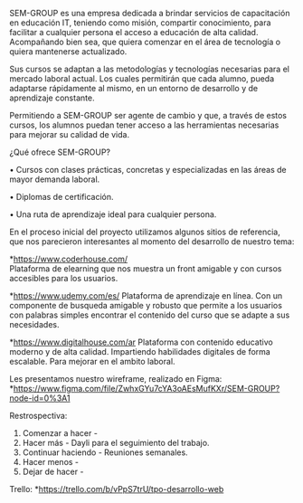 
SEM-GROUP es una empresa dedicada a brindar servicios de capacitación en educación IT, teniendo como misión, compartir conocimiento, para facilitar a cualquier persona el acceso a educación de alta calidad. Acompañando bien sea, que quiera comenzar en el área de tecnología o quiera mantenerse actualizado.

Sus cursos se adaptan a las metodologías y tecnologías necesarias para el mercado laboral actual. Los cuales permitirán que cada alumno, pueda adaptarse rápidamente al mismo, en un entorno de desarrollo y de aprendizaje constante. 

Permitiendo a SEM-GROUP ser agente de cambio y que, a través de estos cursos, los alumnos puedan tener acceso a las herramientas necesarias para mejorar su calidad de vida.

¿Qué ofrece SEM-GROUP?

•	Cursos con clases prácticas, concretas y especializadas en las áreas de mayor demanda laboral.

•	Diplomas de certificación.

•	Una ruta de aprendizaje ideal para cualquier persona.


En el proceso inicial del proyecto utilizamos algunos sitios de referencia, que nos parecieron interesantes al momento del desarrollo de nuestro tema:

  *https://www.coderhouse.com/  
   Plataforma de elearning que nos muestra un front amigable y con cursos accesibles para los usuarios.

  *https://www.udemy.com/es/
  Plataforma de aprendizaje en línea. Con un componente de busqueda amigable y robusto que permite a los usuarios con palabras simples encontrar el contenido del curso que se adapte a sus necesidades.

  *https://www.digitalhouse.com/ar
  Plataforma con contenido educativo moderno y de alta calidad. Impartiendo habilidades digitales de forma escalable. Para mejorar en el ambito laboral.
  
Les presentamos nuestro wireframe, realizado en Figma: 
  *https://www.figma.com/file/ZwhxGYu7cYA3oAEsMufKXr/SEM-GROUP?node-id=0%3A1
  
Restrospectiva:
  1. Comenzar a hacer
    - 
  2. Hacer más
    - Dayli para el seguimiento del trabajo. 
  3. Continuar haciendo
    - Reuniones semanales.
  4. Hacer menos
    - 
  5. Dejar de hacer
    -
    
Trello:
  *https://trello.com/b/vPpS7trU/tpo-desarrollo-web
    
    
